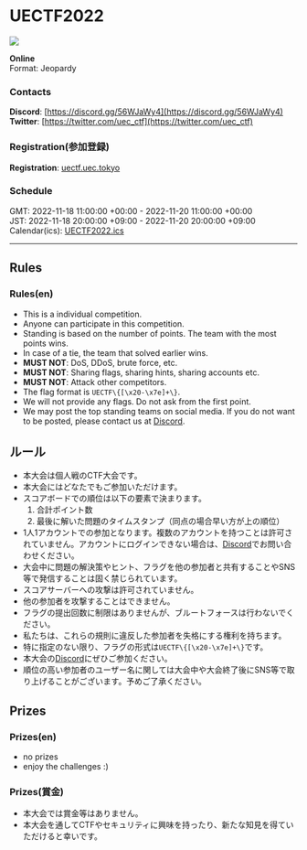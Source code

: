 # UECTF2022

![](https://user-images.githubusercontent.com/54098069/202422795-3d2ae313-5000-4c1e-ace0-99d11fe24eee.png#right)

**Online**  
Format: Jeopardy


### Contacts

**Discord**: [https://discord.gg/56WJaWy4](https://discord.gg/56WJaWy4)
**Twitter**: [https://twitter.com/uec_ctf](https://twitter.com/uec_ctf)

### Registration(参加登録)

**Registration**: [uectf.uec.tokyo](http://uectf.uec.tokyo)

### Schedule
GMT: 2022-11-18 11:00:00 +00:00 - 2022-11-20 11:00:00 +00:00  
JST: 2022-11-18 20:00:00 +09:00 - 2022-11-20 20:00:00 +09:00  
Calendar(ics): [UECTF2022.ics](./UECTF2022.ics)  


---

## Rules

### Rules(en)

- This is a individual competition.
- Anyone can participate in this competition.
- Standing is based on the number of points. The team with the most points wins.
- In case of a tie, the team that solved earlier wins.
- **MUST NOT**: DoS, DDoS, brute force, etc.
- **MUST NOT**: Sharing flags, sharing hints, sharing accounts etc.
- **MUST NOT**: Attack other competitors.
- The flag format is `UECTF\{[\x20-\x7e]+\}`.
- We will not provide any flags. Do not ask from the first point.
- We may post the top standing teams on social media. If you do not want to be posted, please contact us at
  [Discord].

## ルール

- 本大会は個人戦のCTF大会です。
- 本大会にはどなたでもご参加いただけます。
- スコアボードでの順位は以下の要素で決まります。
  1. 合計ポイント数
  2. 最後に解いた問題のタイムスタンプ（同点の場合早い方が上の順位）
- 1人1アカウントでの参加となります。複数のアカウントを持つことは許可されていません。アカウントにログインできない場合は、[Discord]でお問い合わせください。
- 大会中に問題の解決策やヒント、フラグを他の参加者と共有することやSNS等で発信することは固く禁じられています。
- スコアサーバーへの攻撃は許可されていません。
- 他の参加者を攻撃することはできません。
- フラグの提出回数に制限はありませんが、ブルートフォースは行わないでください。
- 私たちは、これらの規則に違反した参加者を失格にする権利を持ちます。
- 特に指定のない限り、フラグの形式は`UECTF\{[\x20-\x7e]+\}`です。
- 本大会の[Discord]にぜひご参加ください。
- 順位の高い参加者のユーザー名に関しては大会中や大会終了後にSNS等で取り上げることがございます。予めご了承ください。

## Prizes

### Prizes(en)

- no prizes
- enjoy the challenges :)

### Prizes(賞金)

- 本大会では賞金等はありません。
- 本大会を通してCTFやセキュリティに興味を持ったり、新たな知見を得ていただけると幸いです。




[Discord]: https://discord.gg/56WJaWy4
[Twitter]: https://twitter.com/uec_ctf
[Website]: http://uectf.uec.tokyo
[Calendar]: ./UECTF2022.ics
